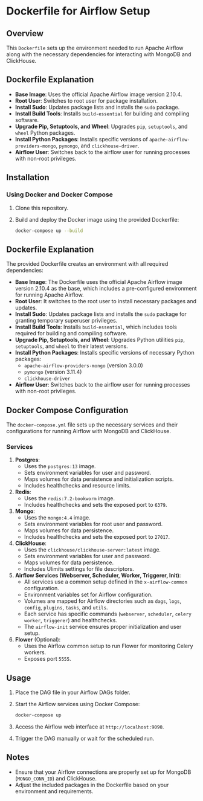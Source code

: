 # Dockerfile for Airflow Setup

## Overview

This `Dockerfile` sets up the environment needed to run Apache Airflow along with the necessary dependencies for interacting with MongoDB and ClickHouse.

## Dockerfile Explanation

- **Base Image**: Uses the official Apache Airflow image version 2.10.4.
- **Root User**: Switches to root user for package installation.
- **Install Sudo**: Updates package lists and installs the `sudo` package.
- **Install Build Tools**: Installs `build-essential` for building and compiling software.
- **Upgrade Pip, Setuptools, and Wheel**: Upgrades `pip`, `setuptools`, and `wheel` Python packages.
- **Install Python Packages**: Installs specific versions of `apache-airflow-providers-mongo`, `pymongo`, and `clickhouse-driver`.
- **Airflow User**: Switches back to the airflow user for running processes with non-root privileges.

## Installation

### Using Docker and Docker Compose

1. Clone this repository.
2. Build and deploy the Docker image using the provided Dockerfile:

    ```sh
    docker-compose up --build
    ```

## Dockerfile Explanation

The provided Dockerfile creates an environment with all required dependencies:

- **Base Image**: The Dockerfile uses the official Apache Airflow image version 2.10.4 as the base, which includes a pre-configured environment for running Apache Airflow.
- **Root User**: It switches to the root user to install necessary packages and updates.
- **Install Sudo**: Updates package lists and installs the `sudo` package for granting temporary superuser privileges.
- **Install Build Tools**: Installs `build-essential`, which includes tools required for building and compiling software.
- **Upgrade Pip, Setuptools, and Wheel**: Upgrades Python utilities `pip`, `setuptools`, and `wheel` to their latest versions.
- **Install Python Packages**: Installs specific versions of necessary Python packages:
  - `apache-airflow-providers-mongo` (version 3.0.0)
  - `pymongo` (version 3.11.4)
  - `clickhouse-driver`
- **Airflow User**: Switches back to the airflow user for running processes with non-root privileges.

## Docker Compose Configuration

The `docker-compose.yml` file sets up the necessary services and their configurations for running Airflow with MongoDB and ClickHouse.

### Services

1. **Postgres**:
    - Uses the `postgres:13` image.
    - Sets environment variables for user and password.
    - Maps volumes for data persistence and initialization scripts.
    - Includes healthchecks and resource limits.
2. **Redis**:
    - Uses the `redis:7.2-bookworm` image.
    - Includes healthchecks and sets the exposed port to `6379`.
3. **Mongo**:
    - Uses the `mongo:4.4` image.
    - Sets environment variables for root user and password.
    - Maps volumes for data persistence.
    - Includes healthchecks and sets the exposed port to `27017`.
4. **ClickHouse**:
    - Uses the `clickhouse/clickhouse-server:latest` image.
    - Sets environment variables for user and password.
    - Maps volumes for data persistence.
    - Includes Ulimits settings for file descriptors.
5. **Airflow Services (Webserver, Scheduler, Worker, Triggerer, Init)**:
    - All services use a common setup defined in the `x-airflow-common` configuration.
    - Environment variables set for Airflow configuration.
    - Volumes are mapped for Airflow directories such as `dags`, `logs`, `config`, `plugins`, `tasks`, and `utils`.
    - Each service has specific commands (`webserver`, `scheduler`, `celery worker`, `triggerer`) and healthchecks.
    - The `airflow-init` service ensures proper initialization and user setup.
6. **Flower** (Optional):
    - Uses the Airflow common setup to run Flower for monitoring Celery workers.
    - Exposes port `5555`.

## Usage

1. Place the DAG file in your Airflow DAGs folder.
2. Start the Airflow services using Docker Compose:

    ```sh
    docker-compose up
    ```

3. Access the Airflow web interface at `http://localhost:9090`.
4. Trigger the DAG manually or wait for the scheduled run.

## Notes

- Ensure that your Airflow connections are properly set up for MongoDB (`MONGO_CONN_ID`) and ClickHouse.
- Adjust the included packages in the Dockerfile based on your environment and requirements.

